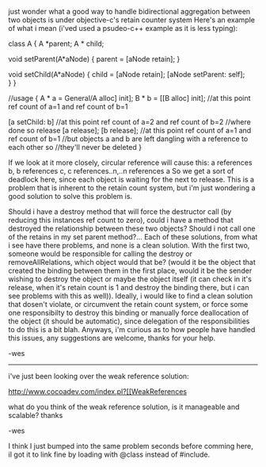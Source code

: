 just wonder what a good way to handle bidirectional aggregation between two objects is under objective-c's retain counter system Here's an example of what i mean (i'ved used a psudeo-c++ example as it is less typing):
    
class A
{
   A *parent;
   A * child;

   void setParent(A*aNode)
   {
       parent = [aNode retain];
   } 

   void setChild(A*aNode) 
  {
      child = [aNode retain];
      [aNode setParent: self];  
  }
}

//usage
{
   A * a = General/A alloc] init];
   B * b = [[B alloc] init];    //at this point ref count of a=1 and ref count of b=1

   [a setChild: b]   //at this point ref count of a=2 and ref count of b=2
   //where done so release
   [a release];
   [b release];  //at this point ref count of a=1 and ref count of b=1
                         //but objects a and b are left dangling with a reference to each other so
                         //they'll never be deleted
}


If we look at it more closely, circular reference will cause this:   a references b, b references c, c references..n,..n references a  So we get a sort of deadlock here, since each object is waiting for the next to release.  This is a problem that is inherent to the retain count system, but i'm just wondering a good solution to solve this problem is.

Should i have a destroy method that will force the destructor call (by reducing this instances ref count to zero), could i have a method that destroyed the relationship between these two objects?  Should i not call one of the retains in my set parent method?...  Each of these solutions, from what i see have there problems, and none is a clean solution.  With the first two, someone would be responsible for calling the destroy or removeAllRelations, which object would that be? (would it be the object that created the binding between them in the first place, would it be the sender wishing to destroy the object or maybe the object itself (it can check in it's release, when it's retain count is 1 and destroy the binding there, but i can see problems with this as well)).  Ideally, i would like to find a clean solution that dosen't violate, or circumvent the retain count system, or force some one responsibilty to destroy this binding or manually force deallocation of the object (it should be automatic), since delegation of the responsibilities to do this is a bit blah.  Anyways, i'm curious as to how people have handled this issues, any suggestions are welcome,  thanks for your help.


-wes

----

i've just been looking over the weak reference solution:

http://www.cocoadev.com/index.pl?[[WeakReferences

what do you think of the weak reference solution, is it manageable and scalable?  thanks


-wes

I think I just bumped into the same problem seconds before comming here, iI got it to link fine by loading with @class instead of #include.